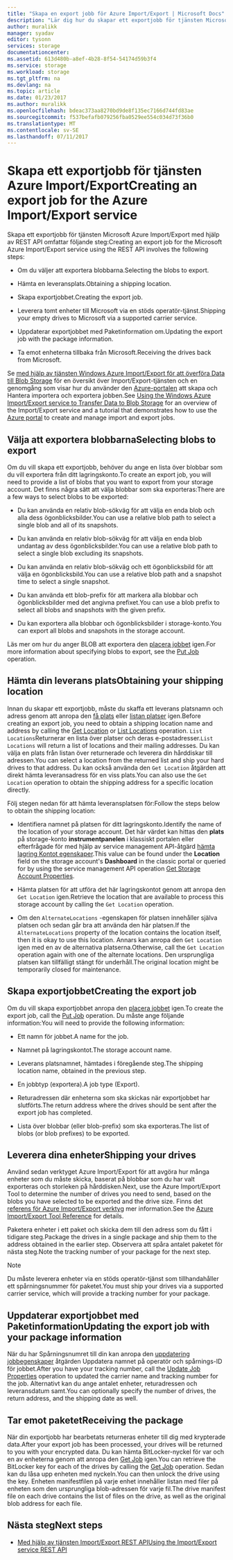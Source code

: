 ```yaml
---
title: "Skapa en export jobb för Azure Import/Export | Microsoft Docs"
description: "Lär dig hur du skapar ett exportjobb för tjänsten Microsoft Azure Import/Export."
author: muralikk
manager: syadav
editor: tysonn
services: storage
documentationcenter: 
ms.assetid: 613d480b-a8ef-4b28-8f54-54174d59b3f4
ms.service: storage
ms.workload: storage
ms.tgt_pltfrm: na
ms.devlang: na
ms.topic: article
ms.date: 01/23/2017
ms.author: muralikk
ms.openlocfilehash: bdeac373aa8270bd9de8f135ec7166d744fd83ae
ms.sourcegitcommit: f537befafb079256fba0529ee554c034d73f36b0
ms.translationtype: MT
ms.contentlocale: sv-SE
ms.lasthandoff: 07/11/2017
---
```

# <a name="creating-an-export-job-for-the-azure-importexport-service"></a><span data-ttu-id="b5e87-103">Skapa ett exportjobb för tjänsten Azure Import/Export</span><span class="sxs-lookup"><span data-stu-id="b5e87-103">Creating an export job for the Azure Import/Export service</span></span>
<span data-ttu-id="b5e87-104">Skapa ett exportjobb för tjänsten Microsoft Azure Import/Export med hjälp av REST API omfattar följande steg:</span><span class="sxs-lookup"><span data-stu-id="b5e87-104">Creating an export job for the Microsoft Azure Import/Export service using the REST API involves the following steps:</span></span>

-   <span data-ttu-id="b5e87-105">Om du väljer att exportera blobbarna.</span><span class="sxs-lookup"><span data-stu-id="b5e87-105">Selecting the blobs to export.</span></span>

-   <span data-ttu-id="b5e87-106">Hämta en leveransplats.</span><span class="sxs-lookup"><span data-stu-id="b5e87-106">Obtaining a shipping location.</span></span>

-   <span data-ttu-id="b5e87-107">Skapa exportjobbet.</span><span class="sxs-lookup"><span data-stu-id="b5e87-107">Creating the export job.</span></span>

-   <span data-ttu-id="b5e87-108">Leverera tomt enheter till Microsoft via en stöds operatör-tjänst.</span><span class="sxs-lookup"><span data-stu-id="b5e87-108">Shipping your empty drives to Microsoft via a supported carrier service.</span></span>

-   <span data-ttu-id="b5e87-109">Uppdaterar exportjobbet med Paketinformation om.</span><span class="sxs-lookup"><span data-stu-id="b5e87-109">Updating the export job with the package information.</span></span>

-   <span data-ttu-id="b5e87-110">Ta emot enheterna tillbaka från Microsoft.</span><span class="sxs-lookup"><span data-stu-id="b5e87-110">Receiving the drives back from Microsoft.</span></span>

 <span data-ttu-id="b5e87-111">Se [med hjälp av tjänsten Windows Azure Import/Export för att överföra Data till Blob Storage](storage-import-export-service.md) för en översikt över Import/Export-tjänsten och en genomgång som visar hur du använder den [Azure-portalen](https://portal.azure.com/) att skapa och Hantera importera och exportera jobben.</span><span class="sxs-lookup"><span data-stu-id="b5e87-111">See [Using the Windows Azure Import/Export service to Transfer Data to Blob Storage](storage-import-export-service.md) for an overview of the Import/Export service and a tutorial that demonstrates how to use the [Azure portal](https://portal.azure.com/) to create and manage import and export jobs.</span></span>

## <a name="selecting-blobs-to-export"></a><span data-ttu-id="b5e87-112">Välja att exportera blobbarna</span><span class="sxs-lookup"><span data-stu-id="b5e87-112">Selecting blobs to export</span></span>
 <span data-ttu-id="b5e87-113">Om du vill skapa ett exportjobb, behöver du ange en lista över blobbar som du vill exportera från ditt lagringskonto.</span><span class="sxs-lookup"><span data-stu-id="b5e87-113">To create an export job, you will need to provide a list of blobs that you want to export from your storage account.</span></span> <span data-ttu-id="b5e87-114">Det finns några sätt att välja blobbar som ska exporteras:</span><span class="sxs-lookup"><span data-stu-id="b5e87-114">There are a few ways to select blobs to be exported:</span></span>

-   <span data-ttu-id="b5e87-115">Du kan använda en relativ blob-sökväg för att välja en enda blob och alla dess ögonblicksbilder.</span><span class="sxs-lookup"><span data-stu-id="b5e87-115">You can use a relative blob path to select a single blob and all of its snapshots.</span></span>

-   <span data-ttu-id="b5e87-116">Du kan använda en relativ blob-sökväg för att välja en enda blob undantag av dess ögonblicksbilder.</span><span class="sxs-lookup"><span data-stu-id="b5e87-116">You can use a relative blob path to select a single blob excluding its snapshots.</span></span>

-   <span data-ttu-id="b5e87-117">Du kan använda en relativ blob-sökväg och ett ögonblicksbild för att välja en ögonblicksbild.</span><span class="sxs-lookup"><span data-stu-id="b5e87-117">You can use a relative blob path and a snapshot time to select a single snapshot.</span></span>

-   <span data-ttu-id="b5e87-118">Du kan använda ett blob-prefix för att markera alla blobbar och ögonblicksbilder med det angivna prefixet.</span><span class="sxs-lookup"><span data-stu-id="b5e87-118">You can use a blob prefix to select all blobs and snapshots with the given prefix.</span></span>

-   <span data-ttu-id="b5e87-119">Du kan exportera alla blobbar och ögonblicksbilder i storage-konto.</span><span class="sxs-lookup"><span data-stu-id="b5e87-119">You can export all blobs and snapshots in the storage account.</span></span>

 <span data-ttu-id="b5e87-120">Läs mer om hur du anger BLOB att exportera den [placera jobbet](/rest/api/storageimportexport/jobs#Jobs_CreateOrUpdate) igen.</span><span class="sxs-lookup"><span data-stu-id="b5e87-120">For more information about specifying blobs to export, see the [Put Job](/rest/api/storageimportexport/jobs#Jobs_CreateOrUpdate) operation.</span></span>

## <a name="obtaining-your-shipping-location"></a><span data-ttu-id="b5e87-121">Hämta din leverans plats</span><span class="sxs-lookup"><span data-stu-id="b5e87-121">Obtaining your shipping location</span></span>
<span data-ttu-id="b5e87-122">Innan du skapar ett exportjobb, måste du skaffa ett leverans platsnamn och adress genom att anropa den [få plats](https://portal.azure.com) eller [listan platser](/rest/api/storageimportexport/listlocations) igen.</span><span class="sxs-lookup"><span data-stu-id="b5e87-122">Before creating an export job, you need to obtain a shipping location name and address by calling the [Get Location](https://portal.azure.com) or [List Locations](/rest/api/storageimportexport/listlocations) operation.</span></span> <span data-ttu-id="b5e87-123">`List Locations`Returnerar en lista över platser och deras e-postadresser.</span><span class="sxs-lookup"><span data-stu-id="b5e87-123">`List Locations` will return a list of locations and their mailing addresses.</span></span> <span data-ttu-id="b5e87-124">Du kan välja en plats från listan över returnerade och leverera din hårddiskar till adressen.</span><span class="sxs-lookup"><span data-stu-id="b5e87-124">You can select a location from the returned list and ship your hard drives to that address.</span></span> <span data-ttu-id="b5e87-125">Du kan också använda den `Get Location` åtgärden att direkt hämta leveransadress för en viss plats.</span><span class="sxs-lookup"><span data-stu-id="b5e87-125">You can also use the `Get Location` operation to obtain the shipping address for a specific location directly.</span></span>

<span data-ttu-id="b5e87-126">Följ stegen nedan för att hämta leveransplatsen för:</span><span class="sxs-lookup"><span data-stu-id="b5e87-126">Follow the steps below to obtain the shipping location:</span></span>

-   <span data-ttu-id="b5e87-127">Identifiera namnet på platsen för ditt lagringskonto.</span><span class="sxs-lookup"><span data-stu-id="b5e87-127">Identify the name of the location of your storage account.</span></span> <span data-ttu-id="b5e87-128">Det här värdet kan hittas den **plats** på storage-konto **instrumentpanelen** i klassiskt portalen eller efterfrågade för med hjälp av service management API-åtgärd [hämta lagring Kontot egenskaper](/rest/api/storagerp/storageaccounts#StorageAccounts_GetProperties).</span><span class="sxs-lookup"><span data-stu-id="b5e87-128">This value can be found under the **Location** field on the storage account's **Dashboard** in the classic portal or queried for by using the service management API operation [Get Storage Account Properties](/rest/api/storagerp/storageaccounts#StorageAccounts_GetProperties).</span></span>

-   <span data-ttu-id="b5e87-129">Hämta platsen för att utföra det här lagringskontot genom att anropa den `Get Location` igen.</span><span class="sxs-lookup"><span data-stu-id="b5e87-129">Retrieve the location that are available to process this storage account by calling the `Get Location` operation.</span></span>

-   <span data-ttu-id="b5e87-130">Om den `AlternateLocations` -egenskapen för platsen innehåller själva platsen och sedan går bra att använda den här platsen.</span><span class="sxs-lookup"><span data-stu-id="b5e87-130">If the `AlternateLocations` property of the location contains the location itself, then it is okay to use this location.</span></span> <span data-ttu-id="b5e87-131">Annars kan anropa den `Get Location` igen med en av de alternativa platserna.</span><span class="sxs-lookup"><span data-stu-id="b5e87-131">Otherwise, call the `Get Location` operation again with one of the alternate locations.</span></span> <span data-ttu-id="b5e87-132">Den ursprungliga platsen kan tillfälligt stängt för underhåll.</span><span class="sxs-lookup"><span data-stu-id="b5e87-132">The original location might be temporarily closed for maintenance.</span></span>

## <a name="creating-the-export-job"></a><span data-ttu-id="b5e87-133">Skapa exportjobbet</span><span class="sxs-lookup"><span data-stu-id="b5e87-133">Creating the export job</span></span>
 <span data-ttu-id="b5e87-134">Om du vill skapa exportjobbet anropa den [placera jobbet](/rest/api/storageimportexport/jobs#Jobs_CreateOrUpdate) igen.</span><span class="sxs-lookup"><span data-stu-id="b5e87-134">To create the export job, call the [Put Job](/rest/api/storageimportexport/jobs#Jobs_CreateOrUpdate) operation.</span></span> <span data-ttu-id="b5e87-135">Du måste ange följande information:</span><span class="sxs-lookup"><span data-stu-id="b5e87-135">You will need to provide the following information:</span></span>

-   <span data-ttu-id="b5e87-136">Ett namn för jobbet.</span><span class="sxs-lookup"><span data-stu-id="b5e87-136">A name for the job.</span></span>

-   <span data-ttu-id="b5e87-137">Namnet på lagringskontot.</span><span class="sxs-lookup"><span data-stu-id="b5e87-137">The storage account name.</span></span>

-   <span data-ttu-id="b5e87-138">Leverans platsnamnet, hämtades i föregående steg.</span><span class="sxs-lookup"><span data-stu-id="b5e87-138">The shipping location name, obtained in the previous step.</span></span>

-   <span data-ttu-id="b5e87-139">En jobbtyp (exportera).</span><span class="sxs-lookup"><span data-stu-id="b5e87-139">A job type (Export).</span></span>

-   <span data-ttu-id="b5e87-140">Returadressen där enheterna som ska skickas när exportjobbet har slutförts.</span><span class="sxs-lookup"><span data-stu-id="b5e87-140">The return address where the drives should be sent after the export job has completed.</span></span>

-   <span data-ttu-id="b5e87-141">Lista över blobbar (eller blob-prefix) som ska exporteras.</span><span class="sxs-lookup"><span data-stu-id="b5e87-141">The list of blobs (or blob prefixes) to be exported.</span></span>

## <a name="shipping-your-drives"></a><span data-ttu-id="b5e87-142">Leverera dina enheter</span><span class="sxs-lookup"><span data-stu-id="b5e87-142">Shipping your drives</span></span>
 <span data-ttu-id="b5e87-143">Använd sedan verktyget Azure Import/Export för att avgöra hur många enheter som du måste skicka, baserat på blobbar som du har valt exporteras och storleken på hårddisken.</span><span class="sxs-lookup"><span data-stu-id="b5e87-143">Next, use the Azure Import/Export Tool to determine the number of drives you need to send, based on the blobs you have selected to be exported and the drive size.</span></span> <span data-ttu-id="b5e87-144">Finns det [referens för Azure Import/Export verktyg](storage-import-export-tool-how-to-v1.md) mer information.</span><span class="sxs-lookup"><span data-stu-id="b5e87-144">See the [Azure Import/Export Tool Reference](storage-import-export-tool-how-to-v1.md) for details.</span></span>

 <span data-ttu-id="b5e87-145">Paketera enheter i ett paket och skicka dem till den adress som du fått i tidigare steg.</span><span class="sxs-lookup"><span data-stu-id="b5e87-145">Package the drives in a single package and ship them to the address obtained in the earlier step.</span></span> <span data-ttu-id="b5e87-146">Observera att spåra antalet paketet för nästa steg.</span><span class="sxs-lookup"><span data-stu-id="b5e87-146">Note the tracking number of your package for the next step.</span></span>

> [!NOTE]
>  <span data-ttu-id="b5e87-147">Du måste leverera enheter via en stöds operatör-tjänst som tillhandahåller ett spårningsnummer för paketet.</span><span class="sxs-lookup"><span data-stu-id="b5e87-147">You must ship your drives via a supported carrier service, which will provide a tracking number for your package.</span></span>

## <a name="updating-the-export-job-with-your-package-information"></a><span data-ttu-id="b5e87-148">Uppdaterar exportjobbet med Paketinformation</span><span class="sxs-lookup"><span data-stu-id="b5e87-148">Updating the export job with your package information</span></span>
 <span data-ttu-id="b5e87-149">När du har Spårningsnumret till din kan anropa den [uppdatering jobbegenskaper](/rest/api/storageimportexport/jobs#Jobs_Update) åtgärden Uppdatera namnet på operatör och spårnings-ID för jobbet.</span><span class="sxs-lookup"><span data-stu-id="b5e87-149">After you have your tracking number, call the [Update Job Properties](/rest/api/storageimportexport/jobs#Jobs_Update) operation to updated the carrier name and tracking number for the job.</span></span> <span data-ttu-id="b5e87-150">Alternativt kan du ange antalet enheter, returadressen och leveransdatum samt.</span><span class="sxs-lookup"><span data-stu-id="b5e87-150">You can optionally specify the number of drives, the return address, and the shipping date as well.</span></span>

## <a name="receiving-the-package"></a><span data-ttu-id="b5e87-151">Tar emot paketet</span><span class="sxs-lookup"><span data-stu-id="b5e87-151">Receiving the package</span></span>
 <span data-ttu-id="b5e87-152">När din exportjobb har bearbetats returneras enheter till dig med krypterade data.</span><span class="sxs-lookup"><span data-stu-id="b5e87-152">After your export job has been processed, your drives will be returned to you with your encrypted data.</span></span> <span data-ttu-id="b5e87-153">Du kan hämta BitLocker-nyckel för var och en av enheterna genom att anropa den [Get Job](/rest/api/storageimportexport/jobs#Jobs_Get) igen.</span><span class="sxs-lookup"><span data-stu-id="b5e87-153">You can retrieve the BitLocker key for each of the drives by calling the [Get Job](/rest/api/storageimportexport/jobs#Jobs_Get) operation.</span></span> <span data-ttu-id="b5e87-154">Sedan kan du låsa upp enheten med nyckeln.</span><span class="sxs-lookup"><span data-stu-id="b5e87-154">You can then unlock the drive using the key.</span></span> <span data-ttu-id="b5e87-155">Enheten manifestfilen på varje enhet innehåller listan med filer på enheten som den ursprungliga blob-adressen för varje fil.</span><span class="sxs-lookup"><span data-stu-id="b5e87-155">The drive manifest file on each drive contains the list of files on the drive, as well as the original blob address for each file.</span></span>

## <a name="next-steps"></a><span data-ttu-id="b5e87-156">Nästa steg</span><span class="sxs-lookup"><span data-stu-id="b5e87-156">Next steps</span></span>

* [<span data-ttu-id="b5e87-157">Med hjälp av tjänsten Import/Export REST API</span><span class="sxs-lookup"><span data-stu-id="b5e87-157">Using the Import/Export service REST API</span></span>](storage-import-export-using-the-rest-api.md)
